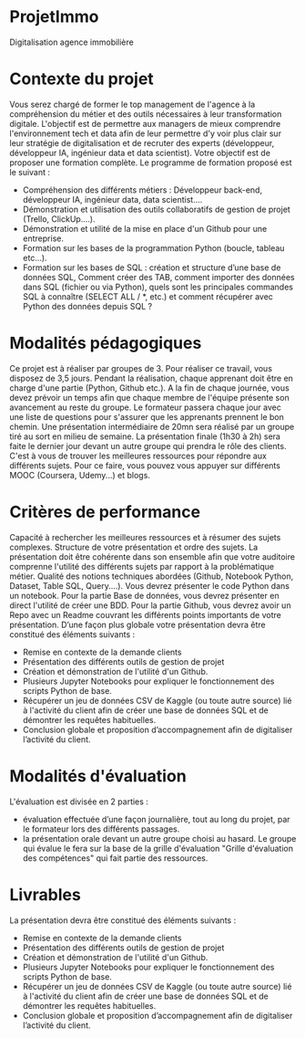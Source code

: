 # ProjetImmo
 Digitalisation agence immobilière


# Contexte du projet
Vous serez chargé de former le top management de l'agence à la compréhension du métier et des outils nécessaires à leur transformation digitale. L'objectif est de permettre aux managers de mieux comprendre l'environnement tech et data afin de leur permettre d'y voir plus clair sur leur stratégie de digitalisation et de recruter des experts (développeur, développeur IA, ingénieur data et data scientist). Votre objectif est de proposer une formation complète. Le programme de formation proposé est le suivant :

- Compréhension des différents métiers : Développeur back-end, développeur IA, ingénieur data, data scientist....
- Démonstration et utilisation des outils collaboratifs de gestion de projet (Trello, ClickUp....).
- Démonstration et utilité de la mise en place d'un Github pour une entreprise.
- Formation sur les bases de la programmation Python (boucle, tableau etc...).
- Formation sur les bases de SQL : création et structure d’une base de données SQL, Comment créer des TAB, comment importer des données dans SQL (fichier ou via Python), quels sont les principales commandes SQL à connaître (SELECT ALL / *, etc.) et comment récupérer avec Python des données depuis SQL ?

# Modalités pédagogiques
Ce projet est à réaliser par groupes de 3. Pour réaliser ce travail, vous disposez de 3,5 jours. Pendant la réalisation, chaque apprenant doit être en charge d'une partie (Python, Github etc.). A la fin de chaque journée, vous devez prévoir un temps afin que chaque membre de l'équipe présente son avancement au reste du groupe. Le formateur passera chaque jour avec une liste de questions pour s'assurer que les apprenants prennent le bon chemin. Une présentation intermédiaire de 20mn sera réalisé par un groupe tiré au sort en milieu de semaine. La présentation finale (1h30 à 2h) sera faite le dernier jour devant un autre groupe qui prendra le rôle des clients. C'est à vous de trouver les meilleures ressources pour répondre aux différents sujets. Pour ce faire, vous pouvez vous appuyer sur différents MOOC (Coursera, Udemy...) et blogs.

# Critères de performance
Capacité à rechercher les meilleures ressources et à résumer des sujets complexes.
Structure de votre présentation et ordre des sujets. La présentation doit être cohérente dans son ensemble afin que votre auditoire comprenne l'utilité des différents sujets par rapport à la problématique métier.
Qualité des notions techniques abordées (Github, Notebook Python, Dataset, Table SQL, Query....). Vous devrez présenter le code Python dans un notebook.
Pour la partie Base de données, vous devrez présenter en direct l'utilité de créer une BDD.
Pour la partie Github, vous devrez avoir un Repo avec un Readme couvrant les différents points importants de votre présentation.
D’une façon plus globale votre présentation devra être constitué des éléments suivants :

- Remise en contexte de la demande clients
- Présentation des différents outils de gestion de projet
- Création et démonstration de l'utilité d'un Github.
- Plusieurs Jupyter Notebooks pour expliquer le fonctionnement des scripts Python de base.
- Récupérer un jeu de données CSV de Kaggle (ou toute autre source) lié à l'activité du client afin de créer une base de données SQL et de démontrer les requêtes habituelles.
- Conclusion globale et proposition d’accompagnement afin de digitaliser l’activité du client.

# Modalités d'évaluation
L'évaluation est divisée en 2 parties :

- évaluation effectuée d’une façon journalière, tout au long du projet, par le formateur lors des différents passages.
- la présentation orale devant un autre groupe choisi au hasard. Le groupe qui évalue le fera sur la base de la grille d'évaluation "Grille d'évaluation des compétences" qui fait partie des ressources.

# Livrables
La présentation devra être constitué des éléments suivants :
- Remise en contexte de la demande clients
- Présentation des différents outils de gestion de projet
- Création et démonstration de l'utilité d'un Github.
- Plusieurs Jupyter Notebooks pour expliquer le fonctionnement des scripts Python de base.
- Récupérer un jeu de données CSV de Kaggle (ou toute autre source) lié à l'activité du client afin de créer une base de données SQL et de démontrer les requêtes habituelles.
- Conclusion globale et proposition d’accompagnement afin de digitaliser l’activité du client.
